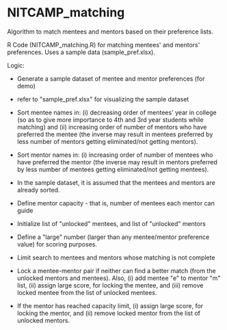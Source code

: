 # NITCAMP_matching
Algorithm to match mentees and mentors based on their preference lists.

R Code (NITCAMP_matching.R) for matching mentees' and mentors' preferences. Uses a sample data (sample_pref.xlsx).

Logic:

- Generate a sample dataset of mentee and mentor preferences (for demo)

- refer to "sample_pref.xlsx" for visualizing the sample dataset

- Sort mentee names in: (i) decreasing order of mentees' year in college (so as to give more importance to 4th and 3rd year students while matching) and (ii) increasing order of number of mentors who have preferred the mentee (the inverse may result in mentees preferred by less number of mentors getting eliminated/not getting mentors). 

- Sort mentor names in: (i) increasing order of number of mentees who have preferred the mentor (the inverse may result in mentors preferred by less number of mentees getting eliminated/not getting mentees).

- In the sample dataset, it is assumed that the mentees and mentors are already sorted. 

- Define mentor capacity - that is, number of mentees each mentor can guide

- Initialize list of "unlocked" mentees, and list of "unlocked" mentors

- Define a "large" number (larger than any mentee/mentor preference value) for scoring purposes.

- Limit search to mentees and mentors whose matching is not complete

- Lock a mentee-mentor pair if neither can find a better match (from the unlocked mentors and mentees). Also, (i) add mentee "e" to mentor "m" list, (ii) assign large score, for locking the mentee, and (iii) remove locked mentee from the list of unlocked mentees.

- If the mentor has reached capacity limit, (i) assign large score, for locking the mentor, and (ii) remove locked mentor from the list of unlocked mentors.








